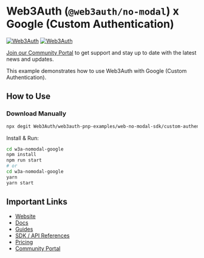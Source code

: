 # Web3Auth (`@web3auth/no-modal`) x Google (Custom Authentication)

[![Web3Auth](https://img.shields.io/badge/Web3Auth-SDK-blue)](https://web3auth.io/docs/sdk/web/no-modal/)
[![Web3Auth](https://img.shields.io/badge/Web3Auth-Community-cyan)](https://community.web3auth.io)

[Join our Community Portal](https://community.web3auth.io/) to get support and stay up to date with the latest news and updates.

This example demonstrates how to use Web3Auth with Google (Custom Authentication).

## How to Use

### Download Manually

```bash
npx degit Web3Auth/web3auth-pnp-examples/web-no-modal-sdk/custom-authentication/google-react-no-modal-example w3a-nomodal-google
```

Install & Run:

```bash
cd w3a-nomodal-google
npm install
npm run start
# or
cd w3a-nomodal-google
yarn
yarn start
```

## Important Links

- [Website](https://web3auth.io)
- [Docs](https://web3auth.io/docs)
- [Guides](https://web3auth.io/docs/guides)
- [SDK / API References](https://web3auth.io/docs/sdk)
- [Pricing](https://web3auth.io/pricing.html)
- [Community Portal](https://community.web3auth.io)
